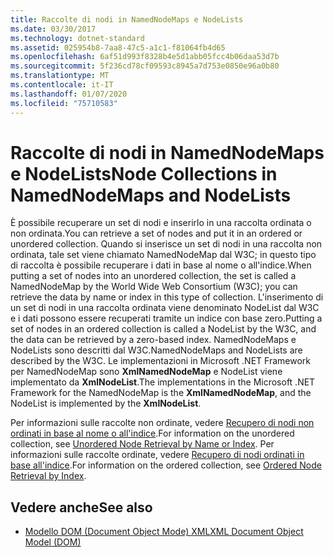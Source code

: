 ```yaml
---
title: Raccolte di nodi in NamedNodeMaps e NodeLists
ms.date: 03/30/2017
ms.technology: dotnet-standard
ms.assetid: 025954b8-7aa8-47c5-a1c1-f81064fb4d65
ms.openlocfilehash: 6af51d993f8328b4e5d1abb05fcc4b06daa53d7b
ms.sourcegitcommit: 5f236cd78cf09593c8945a7d753e0850e96a0b80
ms.translationtype: MT
ms.contentlocale: it-IT
ms.lasthandoff: 01/07/2020
ms.locfileid: "75710583"
---
```

# <a name="node-collections-in-namednodemaps-and-nodelists"></a><span data-ttu-id="eaabd-102">Raccolte di nodi in NamedNodeMaps e NodeLists</span><span class="sxs-lookup"><span data-stu-id="eaabd-102">Node Collections in NamedNodeMaps and NodeLists</span></span>
<span data-ttu-id="eaabd-103">È possibile recuperare un set di nodi e inserirlo in una raccolta ordinata o non ordinata.</span><span class="sxs-lookup"><span data-stu-id="eaabd-103">You can retrieve a set of nodes and put it in an ordered or unordered collection.</span></span> <span data-ttu-id="eaabd-104">Quando si inserisce un set di nodi in una raccolta non ordinata, tale set viene chiamato NamedNodeMap dal W3C; in questo tipo di raccolta è possibile recuperare i dati in base al nome o all'indice.</span><span class="sxs-lookup"><span data-stu-id="eaabd-104">When putting a set of nodes into an unordered collection, the set is called a NamedNodeMap by the World Wide Web Consortium (W3C); you can retrieve the data by name or index in this type of collection.</span></span> <span data-ttu-id="eaabd-105">L'inserimento di un set di nodi in una raccolta ordinata viene denominato NodeList dal W3C e i dati possono essere recuperati tramite un indice con base zero.</span><span class="sxs-lookup"><span data-stu-id="eaabd-105">Putting a set of nodes in an ordered collection is called a NodeList by the W3C, and the data can be retrieved by a zero-based index.</span></span> <span data-ttu-id="eaabd-106">NamedNodeMaps e NodeLists sono descritti dal W3C.</span><span class="sxs-lookup"><span data-stu-id="eaabd-106">NamedNodeMaps and NodeLists are described by the W3C.</span></span> <span data-ttu-id="eaabd-107">Le implementazioni in Microsoft .NET Framework per NamedNodeMap sono **XmlNamedNodeMap** e NodeList viene implementato da **XmlNodeList**.</span><span class="sxs-lookup"><span data-stu-id="eaabd-107">The implementations in the Microsoft .NET Framework for the NamedNodeMap is the **XmlNamedNodeMap**, and the NodeList is implemented by the **XmlNodeList**.</span></span>  
  
 <span data-ttu-id="eaabd-108">Per informazioni sulle raccolte non ordinate, vedere [Recupero di nodi non ordinati in base al nome o all'indice](../../../../docs/standard/data/xml/unordered-node-retrieval-by-name-or-index.md).</span><span class="sxs-lookup"><span data-stu-id="eaabd-108">For information on the unordered collection, see [Unordered Node Retrieval by Name or Index](../../../../docs/standard/data/xml/unordered-node-retrieval-by-name-or-index.md).</span></span> <span data-ttu-id="eaabd-109">Per informazioni sulle raccolte ordinate, vedere [Recupero di nodi ordinati in base all'indice](../../../../docs/standard/data/xml/ordered-node-retrieval-by-index.md).</span><span class="sxs-lookup"><span data-stu-id="eaabd-109">For information on the ordered collection, see [Ordered Node Retrieval by Index](../../../../docs/standard/data/xml/ordered-node-retrieval-by-index.md).</span></span>  
  
## <a name="see-also"></a><span data-ttu-id="eaabd-110">Vedere anche</span><span class="sxs-lookup"><span data-stu-id="eaabd-110">See also</span></span>

- [<span data-ttu-id="eaabd-111">Modello DOM (Document Object Mode) XML</span><span class="sxs-lookup"><span data-stu-id="eaabd-111">XML Document Object Model (DOM)</span></span>](../../../../docs/standard/data/xml/xml-document-object-model-dom.md)
